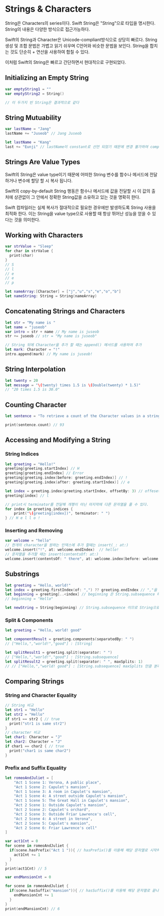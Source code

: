 # Strings & Characters

String은 Characters의 series이다. Swift String은 "String"으로 타입을 명시한다. String의 내용은 다양한 방식으로 접근가능하다.

Swift의 String과 Character은 Unicode-compliant방식으로 상당히 빠르다. String 생성 및 조합 문법은 가볍고 읽기 쉬우며 C언어와 비슷한 문법을 보인다. String을 합치는 것도 단순히 + 연산을 사용하여 합칠 수 있다. 

이처럼 Swift의 String은 빠르고 간단하면서 현대적으로 구현되었다. 

## Initializing an Empty String

```Swift
var emptyString1 = ""
var emptyString2 = String()

// 이 두가지 빈 String은 결과적으로 같다
```



## String Mutuability

```Swift
var lastName = "Jang"
lastName += "Juseob" // Jang Juseob

let lastName = "Kang"
last += "Eunji" // lastName이 constant로 선언 되었기 때문에 변경 불가하여 compile error 발생
```



## Strings Are Value Types

Swift의 String은 value type이기 때문에 어떠한 String 변수를 함수나 메서드에 전달하거나 변수에 할당 할 시 복사 됩니다. 

Swift의 copy-by-default String 행동은 함수나 메서드에 값을 전달할 시 이 값의 출처에 상관없이 그 안에서 정확한 String값을 소유하고 있는 것을 명확히 한다.

Swift 컴파일러는 실제 복사가 절대적으로 필요한 경우에만 발생하도록 String 사용을 최적화 한다. 이는 String을 value type으로  사용할 때 항상 뛰어난 성능을 얻을 수 있다는 것을 의미한다.



## Working with Characters

```Swift
var strValue = "Sleep"
for char in strValue {
  print(char)
}
// S
// l
// e
// e
// p

let nameArray:[Character] = ["j","u","s","e","o","b"]
let nameString: String = String(nameArray)
```



## Concatenating Strings and Characters

```Swift
let str = "My name is "
let name = "juseob"
var intro = str + name // My name is juseob
str += juseob // str = "My name is juseob"

// String 뒤에 Character을 추가 할 때는 append() 메서드를 사용하여 추가
let mark: Character = "!"
intro.append(mark) // My name is juseob!
```



## String Interpolation

```Swift
let twenty = 20
let message = "\(twenty) times 1.5 is \(Double(twenty) * 1.5)"
// "20 times 1.5 is 30.0"
```



## Counting Character

```Swift
let sentence = "To retrieve a count of the Character values in a string, use the count property of the string"

print(sentence.count) // 93
```



## Accessing and Modifying a String

### String Indices

```Swift
let greeting = "Hello!"
greeting[greeting.startIndex] // H
greeting[greeting.endIndex] // Error
greeting[greeting.index(before: greeting.endIndex)] // !
greeting[greeting.index(after: greeting.startIndex)] // e

let index = greeting.index(greeting.startIndex, offsetBy: 3) // offesetBy = 0 은 기준 인덱스
greeting[index] // l

// print시 terminator를 전달해 개행이 아닌 마지막에 다른 문자열을 줄 수 있다.
for index in greeting.indices {
    print("\(greeting[index])", terminator: " ")
} // H e l l o ! 
```



### Inserting and Removing

```Swift
var welcome = "hello"
// 한개의 character을 원하는 인덱스에 추가 할때는 insert(_: at:)
welcome.insert("!", at: welcome.endIndex)  // hello!
// 문자열을 추가할 때는 insert(contentsOf: at:)
welcome.insert(contentsOf: " there", at: welcome.index(before: welcome.endIndex)) // hello there

```



## Substrings

```Swift
let greeting = "Hello, world!"
let index = greeting.firstIndex(of: ",") ?? greeting.endIndex // ","을 찾을수 없을 것을 대비해 default값으로 마지막 인덱스 값을 줌
let beginning = greeting[..<index] // beginning 은 String.subsequence 타입
// beginning = "Hello"

let newString = String(beginning) // String.subsequence 이므로 String으로 변환해준다.
```



### Split & Components

```Swift
let greeting = "Hello, world! good"

let componentResult = greeting.components(separatedBy: " ")
// ["Hello,","world!","good"] : [String]

let splitResult1 = greeting.split(separator: " ")
// ["Hello,","world!","good"] : [String.subsequence]
let splitResult2 = greeting.split(separator: " ", maxSplits: 1)
// // ["Hello,","world! good"] : [String.subsequence] maxSplits 만큼 분리함
```



## Comparing Strings

### String and Character Equality

```swift
// String 비교
let str1 = "Hello"
let str2 = "Hello"
if str1 == str2 { // true
  print("str1 is same str2") 
}
// character 비교
let char1: Character = "J"
let char2: Character = "J"
if char1 == char2 { // true
  print("char1 is same char2")
}
```



### Prefix and Suffix Equality

```swift
let romeoAndJuliet = [
    "Act 1 Scene 1: Verona, A public place",
    "Act 1 Scene 2: Capulet's mansion",
    "Act 1 Scene 3: A room in Capulet's mansion",
    "Act 1 Scene 4: A street outside Capulet's mansion",
    "Act 1 Scene 5: The Great Hall in Capulet's mansion",
    "Act 2 Scene 1: Outside Capulet's mansion",
    "Act 2 Scene 2: Capulet's orchard",
    "Act 2 Scene 3: Outside Friar Lawrence's cell",
    "Act 2 Scene 4: A street in Verona",
    "Act 2 Scene 5: Capulet's mansion",
    "Act 2 Scene 6: Friar Lawrence's cell"
]

var act1Cnt = 0
for scene in romeoAndJuliet {
  if(scene.hasPrefix("Act 1 ")){ // hasPrefix()를 이용해 해당 문자열로 시작하는지 확인 가능
    act1Cnt += 1
  }
}
print(act1Cnt) // 5

var endMansionCnt = 0

for scene in romeoAndJuliet {
  if(scene.hasSuffix("mansion")){ // hasSuffix()를 이용해 해당 문자열로 끝나는지 확인 가능
    endMansionCnt += 1
  }
}
print(endMansionCnt) // 6
```























